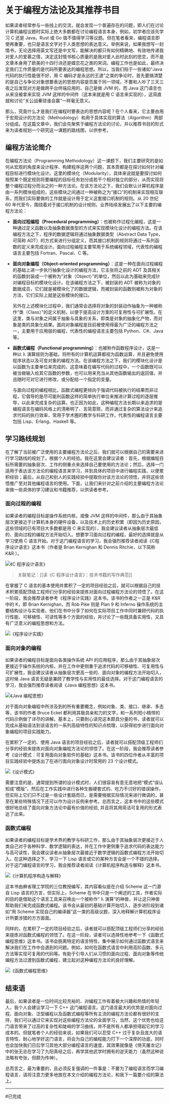 # 关于编程方法论及其推荐书目

如果读者经常参与一些线上的交流，就会发现一个普遍存在的问题，即人们在讨论计算机编程议题时实际上绝大多数都在讨论编程语言本身，例如，初学者应该先学习 C 还是 Java，Rust 或 Go 值不值得学习等议题。但在笔者看来，编程语言即使再重要，也只是语言文字对于人类思想的表达意义。举例来说，如果我想写一封情书，无论选择用英文写还是中文写，能解决的都只有如何精确地、有效地传递我对爱人的爱慕之情，决定这封情书核心质量的是我对爱人此时此刻的思恋，而不是文章本身用了欧美的十四行诗还是蝶恋花之类的宋词。编程工作也是如此，最终决定我们工作质量的是代码所要表达的编程思想。所以，当我们陷于一些诸如“Java 代码的执行性能很不好，用 C 编码才是永远的王道”之类的争论时，首先要搞清楚的是自己与争论对象想要表达的思想内容是否属于同一领域，不要和人吵了三天三夜之后发现对方是做跨平台终端应用的，自己是做 JVM 的，而 Java 这门语言也从来没被拿来实现 JVM 这样的中间件（这本来就是用 C 语言来实现的），这简直就和讨论“关公战秦琼谁会赢”一样毫无意义。

那么，究竟什么才是我们在编程时要表达的思想内容呢？在个人看来，它主要由用于宏观设计的方法论（Methodology）和用于具体实现的算法（Algorithm）两部分组成。在这篇文章中，我们会先聚焦于编程方法论的讨论，并以推荐书目的形式来为读者规划一个研究这一课题的路线图，以供参考。

## 编程方法论简介

在编程方法论（Programming Methodology）这一课题下，我们主要研究的是如何从宏观的角度来设计程序、构建程序这两个问题，其本质都是在探讨如何针对编程目标进行模块化设计。这里的模块化（Modularity），具体来说就是要探讨如何按照某个既定规则将要编程的目标任务划分成若干个相对独立的部分，从而实现将整个编程过程分而治之的一种方法论。在该方法论之下，我们会默认计算机程序是由一系列模块组成的，这些模块之间通过一种被称之为“接口”的机制来实现相互联系，而我们实际要做的工作就是设计用于定义这套接口机制的规则。从 20 世纪 60 年代至今，围绕着对于接口机制的设计规则，业界陆续发展出了以下主要的编程方法论：

- **面向过程编程（Procedural programming）**：也被称作过程化编程，这是一种通过定义函数以及抽象数据类型的方式来实现模块化设计的编程方法。在该编程方法之下，程序的数据逻辑将通过抽象数据类型（Abstract Data Type，可简称 ADT）的方式来进行分组定义，而其接口机制的规则将通过一系列函数的定义来完成设计。面向过程编程主要常用于系统编程领域，代表性的编程语言主要包括 Fortran、Pascal、C 等。

- **面向对象编程（Object-oriented programming）**：这是一种在面向过程编程的基础上进一步执行抽象化设计的编程方法，它主张将之前的 ADT 及其相关的函数封装成一个被称为“对象（Object）”的单位，然后以此为基础来完成针对编程目标的模块化设计。在该编程方法之下，被封装的 ADT 被称为对象的数据成员，它们就是被模块化了的数据逻辑，而被封装的函数则被称为对象的方法，它们实际上就是这些模块的接口。

  另外在上述模块化过程中，我们通常会选择将对象的封装动作抽象为一种被称作“类（Class）”的定义机制，以便于提高设计方案的可复用性与可扩展性。在这里，类与对象之间属于抽象与具象的关系，即类是对象的抽象化产物，而对象是类的具象化结果。面向对象编程是目前被使用得最为广泛的编程方法之一，主要用于应用层的编程，代表性的编程语言主要包括 Python、C#、Java 等。

- **函数式编程（Functional programming）**：也被称作函数程序设计，这是一种以 λ 演算规则为基础，将所有的计算机运算都视为函数运算，并且避免使用程序状态以及可变对象的编程方法。在该编程方法之下，我们的模块化设计是以函数为主要单位来完成的，这意味着在编写代码的过程中，一个函数既可以被当做输入给其它函数的参数，也可以用来充当从其他函数输出的返回值，并且随时可对它进行修改，或分配给一个指定的变量。

  与面向过程的编程相比，函数式编程更倾向于强调代码被执行的结果而非过程，它倡导的是尽可能利函数这样的简单执行单位来推进计算过程的逐层推导，以此来完成复杂的运算。也正因为如此，这种编程方法长期以来追求的是编程语言在编码风格上的清晰明了、言简意赅，而非通过复杂的算法设计来追求代码的执行效率，常用于学术圈的教学与科研工作，代表性的编程语言主要包括 Lisp、Erlang、Haskell 等。

## 学习路线规划

在了解了当前被广泛使用的主要编程方法论之后，我们就可以根据自己的需要来进行学习路线的规划了。根据个人的经验。我在这里会建议读者：首先，根据编程目标所需要的抽象层次、工作的侧重点来选择自己要使用的方法论；然后，选择一门适用于表达该方法论的编程语言来学习，并到具体的项目中进行编程实践，以便累积经验；最后，从自己和别人的实践经验中提取你对该方法论的领悟，并将这些领悟推广至对其他编程语言的使用。下面，让我们来针对之前介绍的主要编程方法论来做一些具体的学习建议和书籍推荐，以供读者参考。

### 面向过程的编程

如果读者的编程目标是操作系统内核，或像 JVM 这样的中间件，那么由于其抽象层次更接近于计算机本身的硬件设备，以及技术上的历史积累（即因为历史原因，这些领域的已有项目大多数都是用 C 来实现的），我会建议读者从抽象层次最低的、面向过程的编程方法开始切入。想要学习面向过程的编程，最好的选择就是从学习使用 C 语言开始。对于这门编程语言的学习，我会强烈推荐读者阅读《C程序设计语言》这本书（作者是 Brian Kernighan 和 Dennis Ritchie，以下简称 K&R ）。

![《C 程序设计语言》](img/1-1.jpg)

> 关联笔记：[[读《C 程序设计语言》：技术书籍的写作典范]]

在掌握了 C 语言的基本使用并累积了一定的项目经验之后，就可以根据自己的技术积累搭配顶级工程师们分享的经验来提炼对面向过程编程方法论的领悟了。在这一阶段，我会推荐读者参考《程序设计实践》这本书。该书的作者之一正是 K&R 中的 K，即 Brian Kernighan，而 Rob Pike 则是 Plan 9 和 Inferno 操作系统的主要结构设计与实现者。他们在书中分享了如何在实际项目工作中同时兼顾代码的执行性能、可移植性、可读性等多个方面的经验，并讨论了一些既具备实用性，又具有广泛意义的编程思想和方法。

![《程序设计实践》](img/1-2.jpg)

### 面向对象的编程

如果读者的编程目标是面向各类操作系统 API 的应用程序，那么由于其抽象层次更接近于操作系统的内核，并在工作中更侧重于追求代码的可移植性、可复用性与可扩展性，我会建议读者从抽象层次更高一些的、面向对象的编程方法开始切入，这时候 Java 语言无疑是兼顾了教学性与实用性的最佳选择。对于这门编程语言的学习，我会强烈推荐读者阅读《Java 编程思想》这本书。

![《Java 编程思想》](img/1-3.jpg)

对于面向对象编程中所涉及到的所有重要概念，例如对象、类、接口、继承、多态等，该书的作者 Bruce Eckel 都利用其极具亲和力的文字，和一系列短小精悍的代码示例做了详尽的讲解。基本上，只要耐心读完这本颇具分量的书，读者就可以完成从基础语法到该语言的一系列高级特性的知识点梳理，以获得初步进行面向对象编程的项目实践能力。

在累积了一定的、使用 Java 语言的项目经验之后，读者就可以搭配顶级工程师们分享的经验来提炼对面向对象编程方法论的领悟了。在这一阶段，我会推荐读者参考《设计模式：可复用面向对象软件的基础》这本书。该书的四位作者从丰富的项目实践经验中提炼出了在进行面向对象设计时常用的 23 个设计模式。

![《设计模式》](img/1-4.jpg)

需要注意的是，通常提到所谓的设计模式时，人们很容易有意无意地把“模式”误认知成“模版”，然后在工作实践中进行各种生搬硬套式的、吃力不讨好的错误操作，但实际上它们只不过是一些设计套路而已，是需要根据实际情况来进行微调的，甚至在某些特殊情况下还可以作为设计反例来参考。总而言之，这本书中的这些模式很好地总结了面向对象方法论中最有价值的经验, 并且将其用简洁可复用的形式表达了出来。

### 函数式编程

如果读者的编程目标是学术界的教学与科研工作，那么由于其抽象层次更接近于人类自己对于各种科学、数学逻辑的表达，并在工作中更侧重于追求代码的表达能力与高可读性，我会建议读者从抽象层次最接近于数学逻辑的函数式编程方法开始切入。在这种选择之下，学习一下 Lisp 语言或它的某种方言会是一个不错的选择。对于这门编程语言的学习，我会推荐读者阅读《计算机程序构造与解释》这本书。

![《计算机程序构造与解释》](img/1-5.jpg)

这本书由麻省理工学院的三位教授编写，其内容看似是在介绍 Scheme 这一门源自 Lisp 语言的方言，但实际上，Scheme 在书中只是一个阐述的工具，作者实际的目的是借助这个语言工具来召唤出一个被称作“ λ 演算”的神兽，并让这只神兽帮助我们来完成函数式编程。该书会从最初的基础计算开始切入，逐步进阶段到诸如“用 Scheme 实现自己的编译器”这一类的高级议题，深入地释解计算机程序设计所要涉猎的方方面面。

同样的，在累积了一定的项目经验之后，读者就可以搭配顶级工程师们分享的经验来提炼对函数式编程的领悟了。在这一阶段，读者可以选择性地参考一下《函数式编程思维》这本书。该书会脱离特定的语言特性，集中展示如何通过函数式语言来解决我们在工作中会遇到的问题。例如，如何在函数式语言中利用高阶函数、多元方法等实现可复用的代码等。有助于引导人们从习惯的面向过程、面向对象等传统编程方法过渡到函数式编程，建立起对这种编程方法论的良好理解。

![《函数式编程思维》](img/1-6.jpg)

## 结束语

最后，如果读者是一位时间比较充裕的、对编程工作有着极大兴趣和热情的年轻人，我个人会建议学习一下 C++ 这门编程语言。这门语言最大的优势是对面向过程、面向对象、泛型编程以及函数式编程等所有主流的编程方法论都有很好的支持，我们可以通过它来实现对这些编程方法论的全面学习，当然，这个优势也给这门语言带来了过高的复杂性和陡峭的学习曲线，并不是所有人都承担得起它的学习成本的。但就笔者个人的经验来说，如果我们可以忍受 C++ 过于复杂且庞大的语言特性，耐心地学好这门语言，将会为自己的编程能力打下一个深厚的功底，同时也会加快我们日后学习其他大部分编程语言的速度，其效果就像是《倚天屠龙记》中的张无忌在学习了九阳真经之后，再学其他武学时拥有的逆天能力（虽然这种说法略有夸张，但颇为传神）。

总而言之，最为重要的，且必须反复强调的一件事是：不要为了编程语言而学习编程语言，请将注意力更多地放在本文介绍的编程方法论，和我下一篇要介绍的算法上。

----
#已完成

